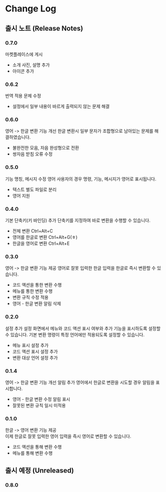 # Change Log

## 출시 노트 (Release Notes)

### 0.7.0
마켓플레이스에 게시
- 소개 사진, 설명 추가
- 아이콘 추가

### 0.6.2
번역 적용 문제 수정
- 설정에서 일부 내용이 바르게 출력되지 않는 문제 해결

### 0.6.0
영어 -> 한글 변환 기능 개선
한글 변환시 일부 문자가 조합형으로 남아있는 문제를 해결하였습니다.
- 불완전한 모음, 자음 완성형으로 전환
- 쌍자음 받침 오류 수정

### 0.5.0
기능 명칭, 메시지 수정
영어 사용자의 경우 명령, 기능, 메시지가 영어로 표시됩니다.
- 텍스트 별도 파일로 분리
- 영어 지원


### 0.4.0
기본 단축키(키 바인딩) 추가
단축키를 지정하여 바로 변환을 수행할 수 있습니다.
- 전체 변환 Ctrl+Alt+C
- 영어를 한글로 변환 Ctrl+Alt+G(ㅎ)
- 한글을 영어로 변환 Ctrl+Alt+E

### 0.3.0
영어 -> 한글 변환 기능 제공
영어로 잘못 입력한 한글 입력을 한글로 즉시 변환할 수 있습니다.
- 코드 액션을 통한 변환 수행
- 메뉴를 통한 변환 수행
- 변환 규칙 수정 적용
- 영어 - 한글 변환 알림 삭제

### 0.2.0
설정 추가
설정 화면에서 메뉴와 코드 액션 표시 여부와 추가 기능을 표시하도록 설정할 수 있습니다. 기본 변환 명령이 특정 언어에만 적용되도록 설정할 수 있습니다.
- 메뉴 표시 설정 추가
- 코드 액션 표시 설정 추가
- 변환 대상 언어 설정 추가

### 0.1.4
영어 -> 한글 변환 기능 개선 알림 추가
영어에서 한글로 변환을 시도할 경우 알림을 표시합니다.
- 영어 - 한글 변환 수정 알림 표시
- 잘못된 변환 규칙 일시 미적용

### 0.1.0
한글 -> 영어 변환 기능 제공  
이제 한글로 잘못 입력한 영어 입력을 즉시 영어로 변환할 수 있습니다.
- 코드 액션을 통해 변환 수행
- 메뉴를 통해 변환 수행

## 출시 예정 (Unreleased)

### 0.8.0